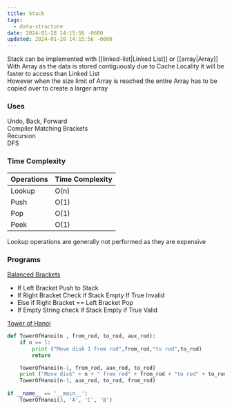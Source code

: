 ```yaml
---
title: Stack
tags:
  - data-structure
date: 2024-01-28 14:15:56 -0600
updated: 2024-01-28 14:15:56 -0600
---
```


Stack can be implemented with [[linked-list|Linked List]] or [[array|Array]]  
With Array as the data is stored contiguously due to Cache Locality it will be faster to access than Linked List  
However when the size limit of Array is reached the entire Array has to be copied over to create a larger array

### Uses

Undo, Back, Forward  
Compiler Matching Brackets  
Recursion  
DFS

### Time Complexity

| Operations | Time Complexity |
| ---------- | --------------- |
| Lookup     | O(n)            |
| Push       | O(1)            |
| Pop        | O(1)            |
| Peek       | O(1)            |

Lookup operations are generally not performed as they are expensive

### Programs

<u>Balanced Brackets</u>  
* If Left Bracket Push to Stack  
* If Right Bracket Check if Stack Empty If True Invalid  
* Else if Right Bracket == Left Bracket Pop  
* If Empty String check if Stack Empty if True Valid

<u>Tower of Hanoi</u>

````python
def TowerOfHanoi(n , from_rod, to_rod, aux_rod):
	if n == 1:
		print ("Move disk 1 from rod",from_rod,"to rod",to_rod)
		return

	TowerOfHanoi(n-1, from_rod, aux_rod, to_rod)
	print ("Move disk" + n + " from rod" + from_rod + "to rod" + to_rod)
	TowerOfHanoi(n-1, aux_rod, to_rod, from_rod)
	
if __name__ == '__main__':
	TowerOfHanoi(3, 'A', 'C', 'B')
````
